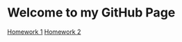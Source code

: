 # Welcome to my GitHub Page
[Homework 1](https://bu-ie-582.github.io/fall21-kdrph/Homework1.html)
[Homework 2](https://bu-ie-582.github.io/fall21-kdrph/Homework2.html)
